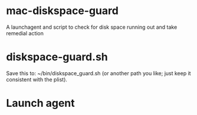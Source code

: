 # mac-diskspace-guard
A launchagent and script to check for disk space running out and take remedial action 

# diskspace-guard.sh
Save this to: ~/bin/diskspace_guard.sh (or another path you like; just keep it consistent with the plist).

# Launch agent
